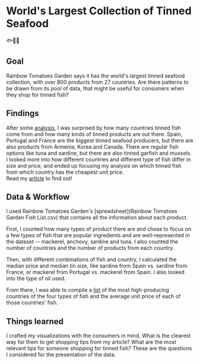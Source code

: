 # World's Largest Collection of Tinned Seafood
🐟🐠🎣

## Goal
Rainbow Tomatoes Garden says it has the world's largest tinned seafood collection, with over 800 products from 27 countries. Are there patterns to be drawn from its pool of data, that might be useful for consumers when they shop for tinned fish? 

## Findings
After some [analysis](Tinned-Fish.ipynb), I was surprised by how many countries tinned fish come from and how many kinds of tinned products are out there. Spain, Portugal and France are the biggest tinned seafood producers, but there are also products from Armenia, Korea and Canada. There are regular fish options like tuna and sardine, but there are also tinned garfish and mussels. I looked more into how different countries and different type of fish differ in size and price, and ended up focusing my analysis on which tinned fish from which country has the cheapest unit price.
<br>Read my [article](https://tiff-xwang.github.io/tinned-fish/) to find out!</br>
 
## Data & Workflow
I used Rainbow Tomatoes Garden's [spreadsheet](Rainbow Tomatoes Garden Fish List.csv) that contains all the information about each product.

First, I counted how many types of product there are and chose to focus on a few types of fish that are popular ingredients and are well-represented in the dataset -- mackerel, anchovy, sardine and tuna. I also counted the number of countries and the number of products from each country.

Then, with different combinations of fish and country, I calculated the median price and median tin size, like sardine from Spain vs. sardine from France, or mackerel from Portugal vs. mackerel from Spain. I also looked into the type of oil used.

From there, I was able to compile a [list](unit_price.csv) of the most high-producing countries of the four types of fish and the average unit price of each of those countries' fish.

## Things learned
I crafted my visualizations with the consumers in mind. What is the clearest way for them to get shopping tips from my article? What are the most relevant tips for someone shopping for tinned fish? These are the questions I considered for the presentation of the data.


